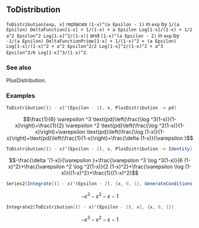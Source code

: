 ##  ToDistribution 

`ToDistribution[exp, x]` replaces `(1-x)^(a Epsilon - 1)` in `exp` by `1/(a Epsilon) DeltaFunction[1-x] + 1/(1-x) + a Epsilon Log[1-x]/(1-x) + 1/2 a^2 Epsilon^2 Log[1-x]^2/(1-x)]` and `(1-x)^(a Epsilon - 2)` in `exp` by `-1/(a Epsilon) DeltaFunctionPrime[1-x] + 1/(1-x)^2 + (a Epsilon) Log[1-x]/(1-x)^2 + a^2 Epsilon^2/2 Log[1-x]^2/(1-x)^2 + a^3 Epsilon^3/6 Log[1-x]^3/(1-x)^2`.

###  See also 

PlusDistribution.

###  Examples 

```mathematica
ToDistribution[(1 - x)^(Epsilon - 1), x, PlusDistribution -> pd]
```

$$\frac{1}{6} \varepsilon ^3 \text{pd}\left(\frac{\log ^3(1-x)}{1-x}\right)+\frac{1}{2} \varepsilon ^2 \text{pd}\left(\frac{\log ^2(1-x)}{1-x}\right)+\varepsilon  \text{pd}\left(\frac{\log (1-x)}{1-x}\right)+\text{pd}\left(\frac{1}{1-x}\right)+\frac{\delta (1-x)}{\varepsilon }$$

```mathematica
ToDistribution[(1 - x)^(Epsilon - 2), x, PlusDistribution -> Identity]
```

$$-\frac{\delta '(1-x)}{\varepsilon }+\frac{\varepsilon ^3 \log ^3(1-x)}{6 (1-x)^2}+\frac{\varepsilon ^2 \log ^2(1-x)}{2 (1-x)^2}+\frac{\varepsilon  \log (1-x)}{(1-x)^2}+\frac{1}{(1-x)^2}$$

```mathematica
Series2[Integrate[(1 - x)^(Epsilon - 2), {x, 0, 1}, GenerateConditions -> False], Epsilon, 3]
```

$$-\varepsilon ^3-\varepsilon ^2-\varepsilon -1$$

```mathematica
Integrate2[ToDistribution[(1 - x)^(Epsilon - 2), x], {x, 0, 1}]
```

$$-\varepsilon ^3-\varepsilon ^2-\varepsilon -1$$